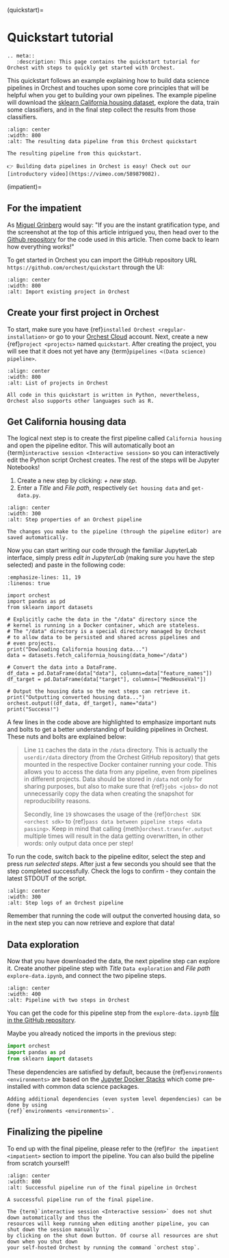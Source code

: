 (quickstart)=

# Quickstart tutorial

```{eval-rst}
.. meta::
   :description: This page contains the quickstart tutorial for Orchest with steps to quickly get started with Orchest.
```

This quickstart follows an example explaining how to build data science pipelines in Orchest and
touches upon some core principles that will be helpful when you get to building your own pipelines.
The example pipeline will download the [sklearn California housing dataset], explore the data,
train some classifiers, and in the final step collect the results from those classifiers.

[sklearn california housing dataset]: https://scikit-learn.org/stable/modules/generated/sklearn.datasets.fetch_california_housing.html

```{figure} ../img/quickstart/final-pipeline.png
:align: center
:width: 800
:alt: The resulting data pipeline from this Orchest quickstart

The resulting pipeline from this quickstart.
```

```{tip}
👉 Building data pipelines in Orchest is easy! Check out our [introductory video](https://vimeo.com/589879082).
```

(impatient)=

## For the impatient

As [Miguel Grinberg](https://blog.miguelgrinberg.com/index) would say: "If you are the instant
gratification type, and the screenshot at the top of this article intrigued you, then head over to
the [Github repository](https://github.com/orchest/quickstart) for the code used in this article.
Then come back to learn how everything works!"

To get started in Orchest you can import the GitHub repository URL
`https://github.com/orchest/quickstart` through the UI:

```{figure} ../img/quickstart/import-project.png
:align: center
:width: 800
:alt: Import existing project in Orchest
```

## Create your first project in Orchest

To start, make sure you have {ref}`installed Orchest <regular-installation>` or go to your [Orchest Cloud](https://cloud.orchest.io/) account.
Next, create a new {ref}`project <projects>` named `quickstart`. After creating the project, you will see that it
does not yet have any {term}`pipelines <(Data science) pipeline>`.

```{figure} ../img/quickstart/project-creation.png
:align: center
:width: 800
:alt: List of projects in Orchest
```

```{note}
All code in this quickstart is written in Python, nevertheless,
Orchest also supports other languages such as R.
```

## Get California housing data

The logical next step is to create the first pipeline called `California housing` and open the
pipeline editor. This will automatically boot an {term}`interactive session <Interactive session>` so
you can interactively edit the Python script Orchest creates. The rest of the steps will be Jupyter Notebooks!

1. Create a new step by clicking: _+ new step_.
2. Enter a _Title_ and _File path_, respectively `Get housing data` and `get-data.py`.

```{figure} ../img/quickstart/step-properties.png
:align: center
:width: 300
:alt: Step properties of an Orchest pipeline
```

```{note}
The changes you make to the pipeline (through the pipeline editor) are saved automatically.
```

Now you can start writing our code through the familiar JupyterLab interface, simply press _edit in
JupyterLab_ (making sure you have the step selected) and paste in the following code:

```{code-block} python
:emphasize-lines: 11, 19
:linenos: true

import orchest
import pandas as pd
from sklearn import datasets

# Explicitly cache the data in the "/data" directory since the
# kernel is running in a Docker container, which are stateless.
# The "/data" directory is a special directory managed by Orchest
# to allow data to be persisted and shared across pipelines and
# even projects.
print("Dowloading California housing data...")
data = datasets.fetch_california_housing(data_home="/data")

# Convert the data into a DataFrame.
df_data = pd.DataFrame(data["data"], columns=data["feature_names"])
df_target = pd.DataFrame(data["target"], columns=["MedHouseVal"])

# Output the housing data so the next steps can retrieve it.
print("Outputting converted housing data...")
orchest.output((df_data, df_target), name="data")
print("Success!")
```

A few lines in the code above are highlighted to emphasize important nuts and bolts to
get a better understanding of building pipelines in Orchest. These nuts and bolts are explained
below:

> Line `11` caches the data in the `/data` directory. This is actually the `userdir/data` directory
> (from the Orchest GitHub repository) that gets mounted in the respective Docker container running your code.
> This allows you to access the data from any pipeline, even from pipelines in different projects.
> Data should be stored in `/data` not only for sharing purposes, but also to make sure that {ref}`jobs <jobs>`
> do not unnecessarily copy the data when creating the snapshot for reproducibility reasons.
>
> Secondly, line `19` showcases the usage of the {ref}`Orchest SDK <orchest sdk>` to
> {ref}`pass data between pipeline steps <data passing>`. Keep in mind that calling
> {meth}`orchest.transfer.output` multiple times will result in the data getting overwritten,
> in other words: only output data once per step!

To run the code, switch back to the pipeline editor, select the step and press _run selected steps_.
After just a few seconds you should see that the step completed successfully. Check the logs
to confirm - they contain the latest STDOUT of the script.

```{figure} ../img/quickstart/step-logs.png
:align: center
:width: 300
:alt: Step logs of an Orchest pipeline
```

Remember that running the code will output the converted housing data, so in the next step you can
now retrieve and explore that data!

## Data exploration

Now that you have downloaded the data, the next pipeline step can explore it. Create another pipeline
step with _Title_ `Data exploration` and _File path_ `explore-data.ipynb`, and connect the two
pipeline steps.

```{figure} ../img/quickstart/pipeline-two-steps.png
:align: center
:width: 400
:alt: Pipeline with two steps in Orchest
```

You can get the code for this pipeline step from the `explore-data.ipynb` [file in the GitHub
repository](https://github.com/orchest/quickstart/blob/main/explore-data.ipynb).

Maybe you already noticed the imports in the previous step:

```python
import orchest
import pandas as pd
from sklearn import datasets
```

These dependencies are satisfied by default, because the {ref}`environments <environments>`
are based on the [Jupyter Docker Stacks](https://jupyter-docker-stacks.readthedocs.io/en/latest/)
which come pre-installed with common data science packages.

```{note}
Adding additional dependencies (even system level dependencies) can be done by using
{ref}`environments <environments>`.
```

## Finalizing the pipeline

To end up with the final pipeline, please refer to the {ref}`For the impatient <impatient>` section
to import the pipeline. You can also build the pipeline from scratch yourself!

```{figure} ../img/quickstart/final-pipeline-completed.png
:align: center
:width: 800
:alt: Successful pipeline run of the final pipeline in Orchest

A successful pipeline run of the final pipeline.
```

```{note}
The {term}`interactive session <Interactive session>` does not shut down automatically and thus the
resources will keep running when editing another pipeline, you can shut down the session manually
by clicking on the shut down button. Of course all resources are shut down when you shut down
your self-hosted Orchest by running the command `orchest stop`.
```

